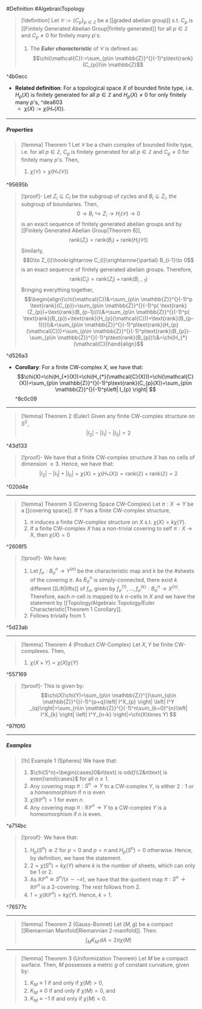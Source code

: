 #Definition #AlgebraicTopology 

> [!definition]
> Let $\mathcal{C}:=\{ C_{p} \}_{p\in \mathbb{Z}}$ be a [[graded abelian group]] s.t. $C_{p}$ is [[Finitely Generated Abelian Group|finitely generated]] for all $p\in \mathbb{Z}$ and $C_{p}\neq 0$ for finitely many $p$'s.
> 1. The ***Euler characteristic*** of $\mathcal{C}$ is defined as: $$\chi(\mathcal{C}):=\sum_{p\in \mathbb{Z}}^{}(-1)^p\text{rank}(C_{p})\in \mathbb{Z}$$

^4b0ecc

- **Related definition**: For a topological space $X$ of bounded finite type, i.e. $H_{p}(X)$ is finitely generated for all $p\in \mathbb{Z}$ and $H_{p}(X)\neq 0$ for only finitely many $p$'s,  ^dea603
	- $\chi(X):=\chi(H_{*}(X))$.
---
##### Properties
> [!lemma] Theorem 1
> Let $\mathcal{C}$ be a chain complex of bounded finite type, i.e. for all $p\in \mathbb{Z}$, $C_{p}$ is finitely generated for all $p\in \mathbb{Z}$ and $C_{p}\neq 0$ for finitely many $p$'s. Then, 
> 1. $\chi(\mathcal{C})=\chi(H_{*}(\mathcal{C}))$

^95695b

> [!proof]-
> Let $Z_{i}\subseteq C_{i}$ be the subgroup of cycles and $B_{i}\subseteq Z_{i}$, the subgroup of boundaries. Then, $$ 0\to B_{i}\hookrightarrow Z_{i}\to H_{i}(\mathcal{C})\to 0$$is an exact sequence of finitely generated abelian groups and by [[Finitely Generated Abelian Group|Theorem 6]], $$\text{rank}(Z_{i})=\text{rank}(B_{i})+\text{rank}(H_{i}(\mathcal{C}))$$Similarly, $$0\to Z_{i}\hookrightarrow C_{i}\xrightarrow{\partial} B_{i-1}\to 0$$is an exact sequence of finitely generated abelain groups. Therefore, $$\text{rank}(C_{i})=\text{rank}(Z_{i})+\text{rank}(B_{i-1})$$Bringing everything together, $$\begin{align}\chi(\mathcal{C})&=\sum_{p\in \mathbb{Z}}^{}(-1)^p \text{rank}(C_{p})=\sum_{p\in \mathbb{Z}}^{}(-1)^p( \text{rank}(Z_{p})+\text{rank}(B_{p-1}))\\&=\sum_{p\in \mathbb{Z}}^{}(-1)^p( \text{rank}(B_{p})+\text{rank}(H_{p}(\mathcal{C}))+\text{rank}(B_{p-1}))\\&=\sum_{p\in \mathbb{Z}}^{}(-1)^p\text{rank}(H_{p}(\mathcal{C}))+\sum_{p\in \mathbb{Z}}^{}(-1)^p\text{rank}(B_{p})-\sum_{p\in \mathbb{Z}}^{}(-1)^p\text{rank}(B_{p})\\&=\chi(H_{*}(\mathcal{C}))\end{align}$$

^d526a3

- **Corollary**: For a finite CW-complex $X$, we have that: $$\chi(X)=\chi(H_{*}(X))=\chi(H_{*}(\mathcal{C}(X)))=\chi(\mathcal{C}(X))=\sum_{p\in \mathbb{Z}}^{}(-1)^p\text{rank}(C_{p}(X))=\sum_{p\in \mathbb{Z}}^{}(-1)^p\left| I_{p} \right| $$ ^8c0c09
---
> [!lemma] Theorem 2 (Euler)
> Given any finite CW-complex structure on $S^{2}$, 
>  $$\left| I_{2} \right| -\left| I_{1} \right| -\left| I_{0} \right| =2$$

^43d133

> [!proof]-
> We have that a finite CW-complex structure $X$ has no cells of dimension $\geq 3$. Hence, we have that: $$\left| I_{2} \right| -\left| I_{1} \right| +\left| I_{0} \right| =\chi(X)=\chi(H_{*}(X))=\text{rank}(\mathbb{Z})+\text{rank}(\mathbb{Z})=2$$

^020d4e

---
> [!lemma] Theorem 3 (Covering Space CW-Complex)
> Let $\pi:X\to Y$ be a [[covering space]]. If $Y$ has a finite CW-complex structure, 
> 1. $\pi$ induces a finite CW-complex structure on $X$ s.t. $\chi(X)=k\chi(Y)$.
> 2. If a finite CW-complex $X$ has a non-trivial covering to self $\pi:X\to X$, then $\chi(X)=0$

^2608f5

> [!proof]-
> We have:
> 1. Let $f_{\sigma}:B^n_{\sigma}\to Y^{(n)}$ be the characteristic map and $k$ be the \#sheets of the covering $\pi$. As $B^n_{\sigma}$ is simply-connected, there exist $k$ different [[Lift|lifts]] of $f_{\sigma}$, given by $f^{(1)}_{\sigma},\dots,f^{(k)}_{\sigma}:B^n_{\sigma}\to X^{(n)}$. Therefore, each $n$-cell is mapped to $k$ $n$-cells in $X$ and we have the statement by [[Topology/Algebraic Topology/Euler Characteristic|Theorem 1 Corollary]].
> 2. Follows trivially from 1.

^5d23ab

---
> [!lemma] Theorem 4 (Product CW-Complex)
> Let $X,Y$ be finite CW-complexes. Then,
> 1. $\chi(X\times Y)=\chi(X)\chi(Y)$

^557169

> [!proof]-
> This is given by: $$\chi(X)\chi(Y)=\sum_{p\in \mathbb{Z}}^{}\sum_{q\in \mathbb{Z}}^{}(-1)^{p+q}\left| I^X_{p} \right| \left| I^Y _{q}\right|=\sum_{n\in \mathbb{Z}}^{}(-1)^n\sum_{k=0}^{n}\left| I^X_{k} \right| \left| I^Y_{n-k} \right|=\chi(X\times Y)  $$

^97f0f0

---
##### Examples
> [!h] Example 1 (Spheres)
> We have that:
> 1. $\chi(S^n)=\begin{cases}0&n\text{ is odd}\\2&n\text{ is even}\end{cases}$ for all $n\geq 1$.
> 2. Any covering map $\pi:S^n\to Y$ to a CW-complex $Y$, is either $2:1$ or a homeomorphism if $n$ is even
> 3. $\chi(\mathbb{R}\mathbb{P}^n)=1$ for even $n$.
> 4. Any covering map $\pi:\mathbb{R}\mathbb{P}^n\to Y$ to a CW-complex $Y$ is a homeomorphism if $n$ is even.

^a714bc

> [!proof]-
> We have that: 
> 1. $H_{p}(S^n)\cong \mathbb{Z}$ for $p=0$ and $p=n$ and $H_{p}(S^n)=0$ otherwise. Hence, by definition, we have the statement.
> 2. $2=\chi(S^n)=k\chi(Y)$ where $k$ is the number of sheets, which can only be 1 or 2.
> 3. As $\mathbb{R}\mathbb{P}^n\cong S^n / (x\sim -x)$, we have that the quotient map $\pi:S^n\to \mathbb{R}\mathbb{P}^n$ is a $2$-covering. The rest follows from 2. 
> 4. $1=\chi(\mathbb{R}\mathbb{P}^n)=k\chi(Y)$. Hence, $k=1$. 

^76577c

---

> [!lemma] Theorem 2 (Gauss-Bonnet)
> Let $(M,g)$ be a compact [[Riemannian Manifold|Riemannian $2$-manifold]]. Then: $$\int_{M}^{} K_{M} \, dA=2\pi \chi(M) $$
---
> [!lemma] Theorem 3 (Uniformization Theorem)
> Let $M$ be a compact surface. Then, $M$ possesses a metric $g$ of constant curvature, given by:
> 1. $K_{M}\equiv 1$ if and only if $\chi(M)>0$,
> 2. $K_{M}\equiv 0$ if and only if $\chi(M)=0$, and 
> 3. $K_{M}\equiv -1$ if and only if $\chi(M)<0$.